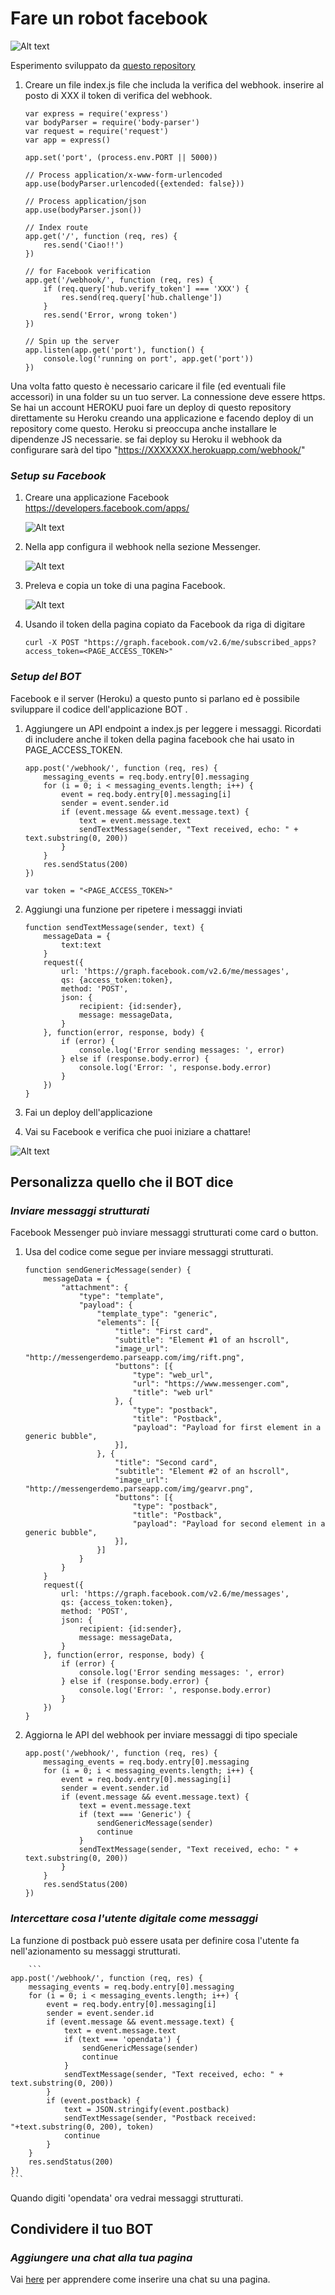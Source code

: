 # Fare un robot facebook

![Alt text](/demo/Demo.gif)

Esperimento sviluppato da [questo repository](https://github.com/jw84/messenger-bot-tutorial)

1. Creare un file index.js file che includa la verifica del webhook. inserire al posto di XXX il token di verifica del webhook.

    ```
    var express = require('express')
    var bodyParser = require('body-parser')
    var request = require('request')
    var app = express()

    app.set('port', (process.env.PORT || 5000))

    // Process application/x-www-form-urlencoded
    app.use(bodyParser.urlencoded({extended: false}))

    // Process application/json
    app.use(bodyParser.json())

    // Index route
    app.get('/', function (req, res) {
    	res.send('Ciao!!')
    })

    // for Facebook verification
    app.get('/webhook/', function (req, res) {
    	if (req.query['hub.verify_token'] === 'XXX') {
    		res.send(req.query['hub.challenge'])
    	}
    	res.send('Error, wrong token')
    })

    // Spin up the server
    app.listen(app.get('port'), function() {
    	console.log('running on port', app.get('port'))
    })
    ```

Una volta fatto questo è necessario caricare il file (ed eventuali file accessori) in una folder su un tuo server. La connessione deve essere https. Se hai un account HEROKU puoi fare un deploy di questo repository direttamente su Heroku creando una applicazione e facendo deploy di un repository come questo. Heroku si preoccupa anche installare le dipendenze JS necessarie. se fai deploy su Heroku il webhook da configurare sarà del tipo "https://XXXXXXX.herokuapp.com/webhook/"


### *Setup su Facebook*

1. Creare una applicazione Facebook https://developers.facebook.com/apps/

    ![Alt text](/demo/shot1.jpg)

2. Nella app configura il webhook nella sezione Messenger. 

    ![Alt text](/demo/shot3.jpg)

3. Preleva e copia un toke di una pagina Facebook. 

    ![Alt text](/demo/shot2.jpg)

4. Usando il token della pagina copiato da Facebook da riga di digitare

    ```
    curl -X POST "https://graph.facebook.com/v2.6/me/subscribed_apps?access_token=<PAGE_ACCESS_TOKEN>"
    ```

### *Setup del BOT*

Facebook e il server (Heroku) a questo punto si parlano ed è possibile sviluppare il codice dell'applicazione BOT .

1. Aggiungere un API endpoint a index.js per leggere i messaggi. Ricordati di includere anche il token della pagina facebook che hai usato in PAGE_ACCESS_TOKEN. 

    ```
    app.post('/webhook/', function (req, res) {
	    messaging_events = req.body.entry[0].messaging
	    for (i = 0; i < messaging_events.length; i++) {
		    event = req.body.entry[0].messaging[i]
		    sender = event.sender.id
		    if (event.message && event.message.text) {
			    text = event.message.text
			    sendTextMessage(sender, "Text received, echo: " + text.substring(0, 200))
		    }
	    }
	    res.sendStatus(200)
    })

    var token = "<PAGE_ACCESS_TOKEN>"
    ```

2. Aggiungi una funzione per ripetere i messaggi inviati

    ```
    function sendTextMessage(sender, text) {
	    messageData = {
		    text:text
	    }
	    request({
		    url: 'https://graph.facebook.com/v2.6/me/messages',
		    qs: {access_token:token},
		    method: 'POST',
    		json: {
			    recipient: {id:sender},
    			message: messageData,
    		}
    	}, function(error, response, body) {
    		if (error) {
			    console.log('Error sending messages: ', error)
    		} else if (response.body.error) {
			    console.log('Error: ', response.body.error)
		    }
	    })
    }
    ```

3. Fai un deploy dell'applicazione

4. Vai su Facebook e verifica che puoi iniziare a chattare!

![Alt text](/demo/shot4.jpg)

## Personalizza quello che il BOT dice

### *Inviare messaggi strutturati*

Facebook Messenger può inviare messaggi strutturati come card o button. 

1. Usa del codice come segue per inviare messaggi strutturati.

    ```
    function sendGenericMessage(sender) {
	    messageData = {
		    "attachment": {
			    "type": "template",
			    "payload": {
    				"template_type": "generic",
				    "elements": [{
    					"title": "First card",
					    "subtitle": "Element #1 of an hscroll",
					    "image_url": "http://messengerdemo.parseapp.com/img/rift.png",
					    "buttons": [{
						    "type": "web_url",
						    "url": "https://www.messenger.com",
						    "title": "web url"
					    }, {
						    "type": "postback",
						    "title": "Postback",
						    "payload": "Payload for first element in a generic bubble",
					    }],
				    }, {
					    "title": "Second card",
					    "subtitle": "Element #2 of an hscroll",
					    "image_url": "http://messengerdemo.parseapp.com/img/gearvr.png",
					    "buttons": [{
						    "type": "postback",
						    "title": "Postback",
						    "payload": "Payload for second element in a generic bubble",
					    }],
				    }]
			    }
		    }
	    }
	    request({
		    url: 'https://graph.facebook.com/v2.6/me/messages',
		    qs: {access_token:token},
		    method: 'POST',
		    json: {
			    recipient: {id:sender},
			    message: messageData,
		    }
	    }, function(error, response, body) {
		    if (error) {
			    console.log('Error sending messages: ', error)
		    } else if (response.body.error) {
			    console.log('Error: ', response.body.error)
		    }
	    })
    }
    ```

2. Aggiorna le API del webhook per inviare messaggi di tipo speciale

    ```
    app.post('/webhook/', function (req, res) {
	    messaging_events = req.body.entry[0].messaging
	    for (i = 0; i < messaging_events.length; i++) {
		    event = req.body.entry[0].messaging[i]
		    sender = event.sender.id
		    if (event.message && event.message.text) {
			    text = event.message.text
			    if (text === 'Generic') {
				    sendGenericMessage(sender)
			    	continue
			    }
			    sendTextMessage(sender, "Text received, echo: " + text.substring(0, 200))
		    }
	    }
	    res.sendStatus(200)
    })
    ```

### *Intercettare cosa l'utente digitale come messaggi*

La funzione di postback può essere usata per definire cosa l'utente fa nell'azionamento su messaggi strutturati.

		```
    app.post('/webhook/', function (req, res) {
	    messaging_events = req.body.entry[0].messaging
	    for (i = 0; i < messaging_events.length; i++) {
		    event = req.body.entry[0].messaging[i]
		    sender = event.sender.id
		    if (event.message && event.message.text) {
			    text = event.message.text
			    if (text === 'opendata') {
				    sendGenericMessage(sender)
				    continue
			    }
			    sendTextMessage(sender, "Text received, echo: " + text.substring(0, 200))
		    }
		    if (event.postback) {
			    text = JSON.stringify(event.postback)
			    sendTextMessage(sender, "Postback received: "+text.substring(0, 200), token)
			    continue
		    }
	    }
	    res.sendStatus(200)
    })
    ```


Quando digiti 'opendata' ora vedrai messaggi strutturati.

## Condividere il tuo BOT

### *Aggiungere una chat alla tua pagina*

Vai [here](https://developers.facebook.com/docs/messenger-platform/plugin-reference) per apprendere come inserire una chat su una pagina.

